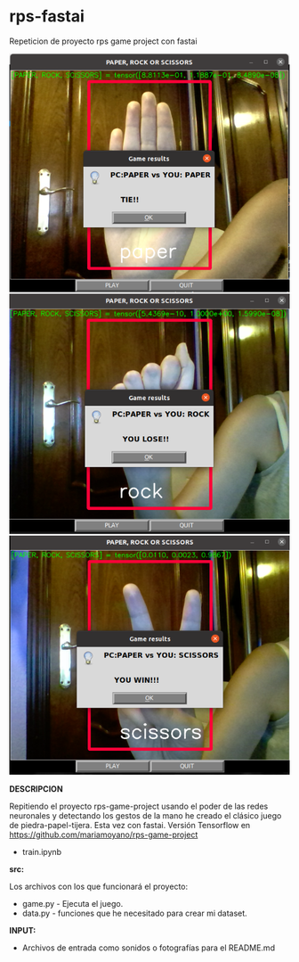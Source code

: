 # rps-fastai
Repeticion de proyecto rps game project con fastai 

![Alt-Text](/INPUT/pgame.png)
![Alt-Text](/INPUT/rgame.png)
![Alt-Text](/INPUT/sgame.png)

**DESCRIPCION**

Repitiendo el proyecto rps-game-project usando el poder de las redes neuronales y detectando los gestos de la mano he creado el clásico juego de piedra-papel-tijera. Esta vez con fastai. Versión Tensorflow en https://github.com/mariamoyano/rps-game-project

* train.ipynb

**src:** 

Los archivos con los que funcionará el proyecto:
* game.py - Ejecuta el juego.
* data.py - funciones que he necesitado para crear mi dataset.

**INPUT:**

* Archivos de entrada como sonidos o fotografías para el README.md
